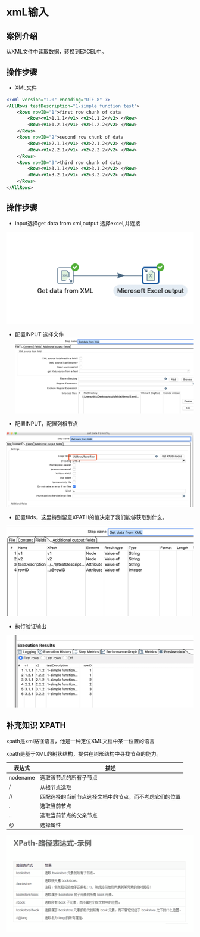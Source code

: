 #  xmL输入


## 案例介绍

从XML文件中读取数据，转换到EXCEL中。

## 操作步骤 

* XML文件  

```XML
<?xml version="1.0" encoding="UTF-8" ?>
<AllRows testDescription="1-simple function test">
    <Rows rowID="1">first row chunk of data 
        <Row><v1>1.1.1</v1> <v2>1.1.2</v2> </Row>
        <Row><v1>1.2.1</v1> <v2>1.2.2</v2> </Row>
    </Rows> 
    <Rows rowID="2">second row chunk of data 
        <Row><v1>2.1.1</v1> <v2>2.1.2</v2> </Row>
        <Row><v1>2.2.1</v1> <v2>2.2.2</v2> </Row>
    </Rows> 
    <Rows rowID="3">third row chunk of data 
        <Row><v1>3.1.1</v1> <v2>3.1.2</v2> </Row>
        <Row><v1>3.2.1</v1> <v2>3.2.2</v2> </Row>
    </Rows> 
</AllRows>
```

## 操作步骤

* input选择get data from xml,output 选择excel,并连接

![](./assets/2019-06-08-16-05-02.png)

* 配置INPUT 选择文件  
![](./assets/2019-06-08-16-05-35.png)

* 配置INPUT，配置列根节点 

![](./assets/2019-06-08-16-06-00.png)

* 配置filds，这里特别留意XPATH的值决定了我们能够获取到什么。

![](./assets/2019-06-08-16-06-23.png)


* 执行验证输出 

![](./assets/2019-06-08-16-07-15.png)

## 补充知识 XPATH

xpath是xml路径语言，他是一种定位XML文档中某一位置的语言

xpath是基于XML的树状结构，提供在树形结构中寻找节点的能力。 


|表达式|描述|
|--|--|
|nodename|选取该节点的所有子节点 |
|/|从根节点选取
|//|匹配选择的当前节点选择文档中的节点，而不考虑它们的位置|
|.|选取当前节点|
|..|选取当前节点的父亲节点|
|@|选择属性|


![](./assets/2019-06-08-15-46-36.png)